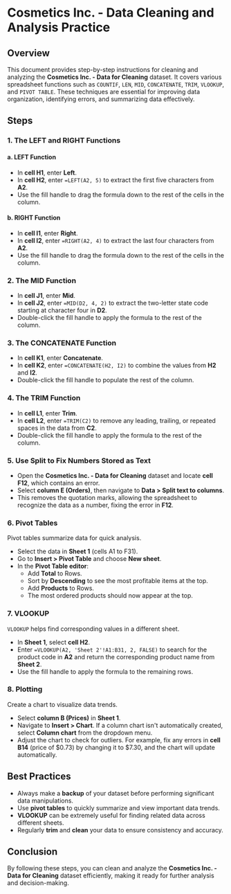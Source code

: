 # Cosmetics Inc. - Data Cleaning and Analysis Practice

## Overview

This document provides step-by-step instructions for cleaning and analyzing the **Cosmetics Inc. - Data for Cleaning** dataset. It covers various spreadsheet functions such as `COUNTIF`, `LEN`, `MID`, `CONCATENATE`, `TRIM`, `VLOOKUP`, and `PIVOT TABLE`. These techniques are essential for improving data organization, identifying errors, and summarizing data effectively.

## Steps

### 1. **The LEFT and RIGHT Functions**

#### a. **LEFT Function**  
- In **cell H1**, enter **Left**.
- In **cell H2**, enter `=LEFT(A2, 5)` to extract the first five characters from **A2**.
- Use the fill handle to drag the formula down to the rest of the cells in the column.

#### b. **RIGHT Function**  
- In **cell I1**, enter **Right**.
- In **cell I2**, enter `=RIGHT(A2, 4)` to extract the last four characters from **A2**.
- Use the fill handle to drag the formula down to the rest of the cells in the column.

### 2. **The MID Function**

- In **cell J1**, enter **Mid**.
- In **cell J2**, enter `=MID(D2, 4, 2)` to extract the two-letter state code starting at character four in **D2**.
- Double-click the fill handle to apply the formula to the rest of the column.

### 3. **The CONCATENATE Function**

- In **cell K1**, enter **Concatenate**.
- In **cell K2**, enter `=CONCATENATE(H2, I2)` to combine the values from **H2** and **I2**.
- Double-click the fill handle to populate the rest of the column.

### 4. **The TRIM Function**

- In **cell L1**, enter **Trim**.
- In **cell L2**, enter `=TRIM(C2)` to remove any leading, trailing, or repeated spaces in the data from **C2**.
- Double-click the fill handle to apply the formula to the rest of the column.

### 5. **Use Split to Fix Numbers Stored as Text**

- Open the **Cosmetics Inc. - Data for Cleaning** dataset and locate **cell F12**, which contains an error.
- Select **column E (Orders)**, then navigate to **Data > Split text to columns**.
- This removes the quotation marks, allowing the spreadsheet to recognize the data as a number, fixing the error in **F12**.

### 6. **Pivot Tables**

Pivot tables summarize data for quick analysis.
- Select the data in **Sheet 1** (cells A1 to F31).
- Go to **Insert > Pivot Table** and choose **New sheet**.
- In the **Pivot Table editor**:
  - Add **Total** to Rows.
  - Sort by **Descending** to see the most profitable items at the top.
  - Add **Products** to Rows.
  - The most ordered products should now appear at the top.

### 7. **VLOOKUP**

`VLOOKUP` helps find corresponding values in a different sheet.
- In **Sheet 1**, select **cell H2**.
- Enter `=VLOOKUP(A2, 'Sheet 2'!A1:B31, 2, FALSE)` to search for the product code in **A2** and return the corresponding product name from **Sheet 2**.
- Use the fill handle to apply the formula to the remaining rows.

### 8. **Plotting**

Create a chart to visualize data trends.
- Select **column B (Prices)** in **Sheet 1**.
- Navigate to **Insert > Chart**. If a column chart isn't automatically created, select **Column chart** from the dropdown menu.
- Adjust the chart to check for outliers. For example, fix any errors in **cell B14** (price of $0.73) by changing it to $7.30, and the chart will update automatically.

## Best Practices

- Always make a **backup** of your dataset before performing significant data manipulations.
- Use **pivot tables** to quickly summarize and view important data trends.
- **VLOOKUP** can be extremely useful for finding related data across different sheets.
- Regularly **trim** and **clean** your data to ensure consistency and accuracy.

## Conclusion

By following these steps, you can clean and analyze the **Cosmetics Inc. - Data for Cleaning** dataset efficiently, making it ready for further analysis and decision-making.
